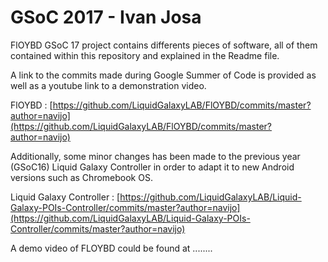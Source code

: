 # GSoC 2017 - Ivan Josa

FlOYBD GSoC 17 project contains differents pieces of software, all of them contained within this repository and explained in the Readme file.

A link to the commits made during Google Summer of Code is provided as well as a youtube link to a demonstration video.

FlOYBD : [https://github.com/LiquidGalaxyLAB/FlOYBD/commits/master?author=navijo](https://github.com/LiquidGalaxyLAB/FlOYBD/commits/master?author=navijo)

Additionally, some minor changes has been made to the previous year (GSoC16) Liquid Galaxy Controller in order to adapt it to new Android versions such as Chromebook OS. 

Liquid Galaxy Controller : [https://github.com/LiquidGalaxyLAB/Liquid-Galaxy-POIs-Controller/commits/master?author=navijo](https://github.com/LiquidGalaxyLAB/Liquid-Galaxy-POIs-Controller/commits/master?author=navijo)

A demo video of FLOYBD could be found at ........
